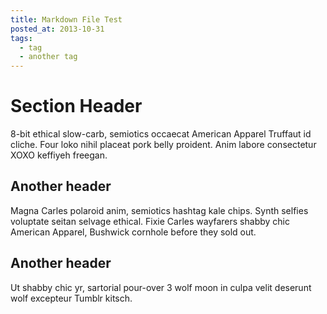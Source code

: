 ```yaml
---
title: Markdown File Test
posted_at: 2013-10-31
tags:
  - tag
  - another tag
---
```


# Section Header

8-bit ethical slow-carb, semiotics occaecat American Apparel Truffaut id cliche. Four loko nihil placeat pork belly proident. Anim labore consectetur XOXO keffiyeh freegan.

## Another header

Magna Carles polaroid anim, semiotics hashtag kale chips. Synth selfies voluptate seitan selvage ethical. Fixie Carles wayfarers shabby chic American Apparel, Bushwick cornhole before they sold out.

## Another header

Ut shabby chic yr, sartorial pour-over 3 wolf moon in culpa velit deserunt wolf excepteur Tumblr kitsch.

